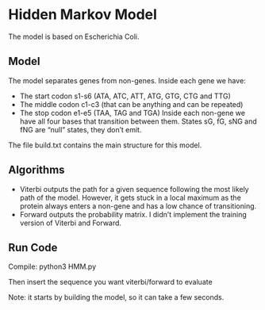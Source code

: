 # Hidden Markov Model
The model is based on Escherichia Coli.

## Model
The model separates genes from non-genes. Inside each gene we have:
- The start codon s1-s6 (ATA, ATC, ATT, ATG, GTG, CTG and TTG)
- The middle codon c1-c3 (that can be anything and can be repeated)
- The stop codon e1-e5 (TAA, TAG and TGA)
Inside each non-gene we have all four bases that transition between them. States sG, fG, sNG and fNG are “null” states, they don’t emit.

The file build.txt contains the main structure for this model.

## Algorithms
- Viterbi outputs the path for a given sequence following the most likely path of the model. However, it gets stuck in a local maximum as the protein always enters a non-gene and has a low chance of transitioning.
- Forward outputs the probability matrix.
I didn’t implement the training version of Viterbi and Forward.

## Run Code
Compile: python3 HMM.py

Then insert the sequence you want viterbi/forward to evaluate

Note: it starts by building the model, so it can take a few seconds.


